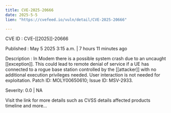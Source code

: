 ```yaml
---
title: CVE-2025-20666
date: 2025-5-5
lien: "https://cvefeed.io/vuln/detail/CVE-2025-20666"

---
```


CVE ID : CVE-[[2025]]-20666

Published :  May 5
2025
3:15 a.m. | 7 hours
11 minutes ago

Description : In Modem
there is a possible system crash due to an uncaught  [[exception]]. This could lead to remote denial of service
if a UE has connected to a rogue base station controlled by the  [[attacker]]
with no additional execution privileges needed. User interaction is not needed for exploitation. Patch ID: MOLY00650610; Issue ID: MSV-2933.

Severity: 0.0 | NA

Visit the link for more details
such as CVSS details
affected products
timeline
and more...
